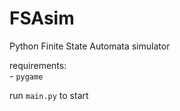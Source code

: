 # FSAsim
 Python Finite State Automata simulator  
 
 requirements:  
 \- `pygame`  
 
 run `main.py` to start
